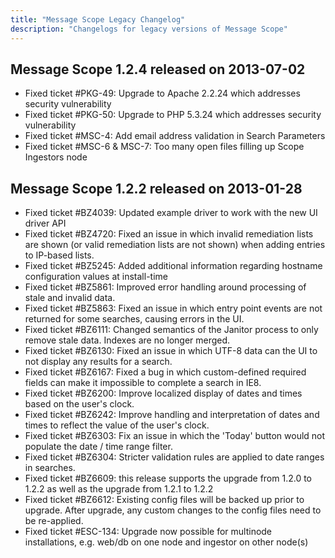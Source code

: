 ```yaml
---
title: "Message Scope Legacy Changelog"
description: "Changelogs for legacy versions of Message Scope"
---
```


## Message Scope 1.2.4 released on 2013-07-02
* Fixed ticket #PKG-49: Upgrade to Apache 2.2.24 which addresses security vulnerability
* Fixed ticket #PKG-50: Upgrade to PHP 5.3.24 which addresses security vulnerability
* Fixed ticket #MSC-4: Add email address validation in Search Parameters
* Fixed ticket #MSC-6 & MSC-7: Too many open files filling up Scope Ingestors node

## Message Scope 1.2.2 released on 2013-01-28
* Fixed ticket #BZ4039: Updated example driver to work with the new UI driver API
* Fixed ticket #BZ4720: Fixed an issue in which invalid remediation lists are shown (or valid remediation lists are not shown) when adding entries to IP-based lists.
* Fixed ticket #BZ5245: Added additional information regarding hostname configuration values at install-time
* Fixed ticket #BZ5861: Improved error handling around processing of stale and invalid data.
* Fixed ticket #BZ5863: Fixed an issue in which entry point events are not returned for some searches, causing errors in the UI.
* Fixed ticket #BZ6111: Changed semantics of the Janitor process to only remove stale data. Indexes are no longer merged.
* Fixed ticket #BZ6130: Fixed an issue in which UTF-8 data can the UI to not display any results for a search.
* Fixed ticket #BZ6167: Fixed a bug in which custom-defined required fields can make it impossible to complete a search in IE8.
* Fixed ticket #BZ6200: Improve localized display of dates and times based on the user's clock.
* Fixed ticket #BZ6242: Improve handling and interpretation of dates and times to reflect the value of the user's clock.
* Fixed ticket #BZ6303: Fix an issue in which the 'Today' button would not populate the date / time range filter.
* Fixed ticket #BZ6304: Stricter validation rules are applied to date ranges in searches.
* Fixed ticket #BZ6609: this release supports the upgrade from 1.2.0 to 1.2.2 as well as the upgrade from 1.2.1 to 1.2.2
* Fixed ticket #BZ6612: Existing config files will be backed up prior to upgrade. After upgrade, any custom changes to the config files need to be re-applied.
* Fixed ticket #ESC-134: Upgrade now possible for multinode installations, e.g. web/db on one node and ingestor on other node(s)